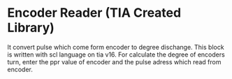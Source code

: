 # Encoder Reader (TIA Created Library)
It convert pulse which come form encoder to degree dischange. 
This block is written with scl language on tia v16. For calculate the degree of encoders turn, enter the ppr value of encoder and the pulse adress which read from encoder. 
